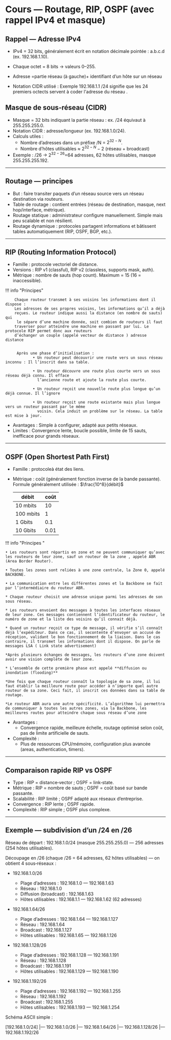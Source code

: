 # Cours — Routage, RIP, OSPF (avec rappel IPv4 et masque)



## Rappel — Adresse IPv4
- IPv4 = 32 bits, généralement écrit en notation décimale pointée : a.b.c.d (ex. 192.168.1.10).
- Chaque octet = 8 bits → valeurs 0–255.
- Adresse =partie réseau (à gauche)+ identifiant d’un hôte sur un réseau 

- Notation CIDR utilisé : Exemple 192.168.1.1 /24 signifie que les 24 premiers octects servent à coder l'adresse du réseau .

## Masque de sous‑réseau (CIDR)
- Masque = 32 bits indiquant la partie réseau : ex. /24 équivaut à 255.255.255.0.
- Notation CIDR : adresse/longueur (ex. 192.168.1.0/24).
- Calculs utiles :
    - Nombre d’adresses dans un préfixe /N = ${2}^{32−N}$.
    - Nombre d’hôtes utilisables ≈ ${2}^{32−N} − 2$ (réseau + broadcast) 
- Exemple : /26 → ${2}^{32−26}$=64 adresses, 62 hôtes utilisables, masque 255.255.255.192.

---

## Routage — principes
- But : faire transiter paquets d’un réseau source vers un réseau destination via routeurs.
- Table de routage : contient entrées (réseau de destination, masque, next hop/interface, métrique).
- Routage statique : administrateur configure manuellement. Simple mais peu scalable et non résilient.
- Routage dynamique : protocoles partagent informations et bâtissent tables automatiquement (RIP, OSPF, BGP, etc.).

---

## RIP (Routing Information Protocol)
- Famille : protocole vectoriel de distance.
- Versions : RIP v1 (classful), RIP v2 (classless, supports mask, auth).
- Métrique : nombre de sauts (hop count). Maximum = 15 (16 = inaccessible).

!!! info "Principes"

        Chaque routeur transmet à ses voisins les informations dont il dispose :
        Les adresses de ses propres voisins, les informations qu’il a déjà 
        reçues. Le routeur indique aussi la distance (en nombre de sauts) qui
         le sépare d’une machine donnée, soit combien de routeurs il faut
        traverser pour atteindre une machine en passant par lui. Le protocole RIP permet donc aux routeurs  
        d’échanger un couple (appelé vecteur de distance ) adresse distance


         Après une phase d’initialisation :
                • Un routeur peut découvrir une route vers un sous réseau inconnu : Il l’inscrit dans sa table.
        
                • Un routeur découvre une route plus courte vers un sous réseau déjà connu. Il efface
                  l’ancienne route et ajoute la route plus courte.
        
                • Un routeur reçoit une nouvelle route plus longue qu’un déjà connue. Il l’ignore
             
                • Un routeur reçoit une route existante mais plus longue vers un routeur passant par le même
                  voisin. Cela induit un problème sur le réseau. La table est mise à jour.
   
- Avantages : Simple à configurer, adapté aux petits réseaux.
- Limites :   Convergence lente, boucle possible, limite de 15 sauts, inefficace pour grands réseaux.


---

## OSPF (Open Shortest Path First)
- Famille : protocoleà état des liens.
- Métrique : coût (généralement fonction inverse de la bande passante).         
    Formule généralement utilisée : $\frac{10^8}{débit}$ 

  | débit | coût |
  | -- | -- |
  |10 mbits| 10|
  |100 mbits| 1|
  |1 Gbits| 0.1|
  | 10 Gbits| 0.01|

!!! info "Principes "
    
    • Les routeurs sont répartis en zone et ne peuvent communiquer qu’avec les routeurs de leur zone, sauf un routeur de la zone , appelé ABR (Area Border Router).

    • Toutes les zones sont reliées à une zone centrale, la Zone 0, appelé BACKBONE.

    • La communication entre les différentes zones et la Backbone se fait par l’intermédiaire du routeur ABR.

    * Chaque routeur choisit une adresse unique parmi les adresses de son sous réseau.

    * Les routeurs envoient des messages à toutes les interfaces réseaux de leur zone. Ces messages contiennent l’identificateur du routeur, le numéro de zone et la liste des voisins qu’il connait déjà.

    * Quand un routeur reçoit ce type de message, il vérifie s’il connaît déjà l’expéditeur. Dans ce cas, il secontente d’envoyer un accusé de réception, validant le bon fonctionnement de la liaison. Dans le cas contraire, il transmet les informations dont il dispose. On parle de messages LSA ( Link state advertisement)

    *Après plusieurs échanges de messages, les routeurs d’une zone doivent avoir une vision complète de leur zone.

    * L’ensemble de cette première phase est appelé **diffusion ou inondation (flooding)**

    *Une fois que chaque routeur connaît la topologie de sa zone, il lui faut établir la meilleure route pour accéder à n’importe quel autre routeur de sa zone. Ceci fait, il inscrit ces données dans sa table de routage.

    *Le routeur ABR aura une autre spécificité. L’algorithme lui permettra de communiquer à toutes les autres zones, via la Backbone, les meilleures routes pour atteindre chaque sous réseau d’une zone

- Avantages :
    - Convergence rapide, meilleure échelle, routage optimisé selon coût, pas de limite artificielle de sauts.
- Complexité :
    - Plus de ressources CPU/mémoire, configuration plus avancée (areas, authentication, timers).

---

## Comparaison rapide RIP vs OSPF
- Type : RIP = distance‑vector ; OSPF = link‑state.
- Métrique : RIP = nombre de sauts ; OSPF = coût basé sur bande passante.
- Scalabilité : RIP limité ; OSPF adapté aux réseaux d’entreprise.
- Convergence : RIP lente ; OSPF rapide.
- Complexité : RIP simple ; OSPF plus complexe.

---




## Exemple — subdivision d’un /24 en /26

Réseau de départ : 192.168.1.0/24 (masque 255.255.255.0) — 256 adresses (254 hôtes utilisables).

Découpage en /26 (chaque /26 = 64 adresses, 62 hôtes utilisables) — on obtient 4 sous‑réseaux :

- 192.168.1.0/26  
    - Plage d’adresses : 192.168.1.0 — 192.168.1.63  
    - Réseau : 192.168.1.0  
    - Diffusion (broadcast) : 192.168.1.63  
    - Hôtes utilisables : 192.168.1.1 — 192.168.1.62 (62 adresses)

- 192.168.1.64/26  
    - Plage d’adresses : 192.168.1.64 — 192.168.1.127  
    - Réseau : 192.168.1.64  
    - Broadcast : 192.168.1.127  
    - Hôtes utilisables : 192.168.1.65 — 192.168.1.126

- 192.168.1.128/26  
    - Plage d’adresses : 192.168.1.128 — 192.168.1.191  
    - Réseau : 192.168.1.128  
    - Broadcast : 192.168.1.191  
    - Hôtes utilisables : 192.168.1.129 — 192.168.1.190

- 192.168.1.192/26  
    - Plage d’adresses : 192.168.1.192 — 192.168.1.255  
    - Réseau : 192.168.1.192  
    - Broadcast : 192.168.1.255  
    - Hôtes utilisables : 192.168.1.193 — 192.168.1.254

Schéma ASCII simple :

[192.168.1.0/24]
|— 192.168.1.0/26
|— 192.168.1.64/26
|— 192.168.1.128/26
|— 192.168.1.192/26

